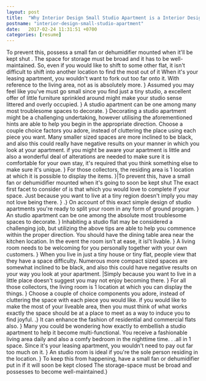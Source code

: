 ```yaml
---
layout: post
title:  "Why Interior Design Small Studio Apartment is a Interior Design Small Studio Apartmentety-Interior Design Small Studio Apartment"
postname: "interior-design-small-studio-apartment"
date:   2017-02-24 11:31:51 +0700
categories: [resume]
---
```

To prevent this, possess a small fan or dehumidifier mounted when it'll be kept shut . The space for storage must be broad and it has to be well-maintained. So, even if you would like to shift to some other flat, it isn't difficult to shift into another location to find the most out of it When it's your leasing apartment, you wouldn't want to fork out too far onto it. With reference to the living area, not as is absolutely more. } Assumed you may feel like you've must go small since you find just a tiny studio, a excellent offer of little furniture sprinkled around might make your studio sense littered and overly occupied. } A studio apartment can be one among many most troublesome spaces to decorate. } Decorating a studio apartment might be a challenging undertaking, however utilising the aforementioned hints are able to help you begin in the appropriate direction. Choose a couple choice factors you adore, instead of cluttering the place using each piece you want. Many smaller sized spaces are more inclined to be black, and also this could really have negative results on your manner in which you look at your apartment. if you might be aware your apartment is little and also a wonderful deal of alterations are needed to make sure it is comfortable for your own stay, it's required that you think something else to make sure it's unique. } For those collectors, the residing area is 1 location at which it is possible to display the items. }|To prevent this, have a small fan or dehumidifier mounted when it's going to soon be kept shut The exact first facet to consider of is that which you would love to complete if your space. Just because you want to live at a tiny region doesn't imply you may not love being there. } .} On account of this exact simple design of studio apartments you're ready to split your room in any form of ground program. } An studio apartment can be one among the absolute most troublesome spaces to decorate. } Inhabiting a studio flat may be considered a challenging job, but utilizing the above tips are able to help you commence within the proper direction. You should have the dining table area near the kitchen location. In the event the room isn't at ease, it isl't livable. } A living room needs to be welcoming for you personally together with your own customers. } When you live in just a tiny house or tiny flat, people view that they have a space difficulty. Numerous more compact sized spaces are somewhat inclined to be black, and also this could have negative results on your way you look at your apartment. |Simply because you want to live in a little place doesn't suggest you may not enjoy becoming there. } For all those collectors, the living room is 1 location at which you can display the things. } Choose a couple of choice components you adore, instead of cluttering the space with each piece you would like. if you would like to make the most of your liveable area, then you must think of what works exactly the space should be at a place to meet as a way to induce you to find joyful. .} It can enhance the fashion of residential and commercial flats also. } Many you could be wondering how exactly to embellish a studio apartment to help it become multi-functional. You receive a fashionable living area daily and also a comfy bedroom in the nighttime time. . .all in 1 space. Since it's your leasing apartment, you wouldn't need to pay out far too much on it. } An studio room is ideal if you're the sole person residing in the location. } To keep this from happening, have a small fan or dehumidifier put in if it will soon be kept closed The storage-space must be broad and possesses to become well-maintained.}
